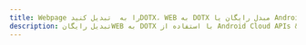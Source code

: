 ---title: Webpage را به  تبدیل کنیدDOTX، WEB به DOTX مبدل رایگان یا Android SDKdescription: تبدیل رایگانWEB به DOTX با استفاده از Android Cloud APIs & SDK همچنین اسناد PDF را در Cloud ایجاد، ویرایش و رندر کنید.---